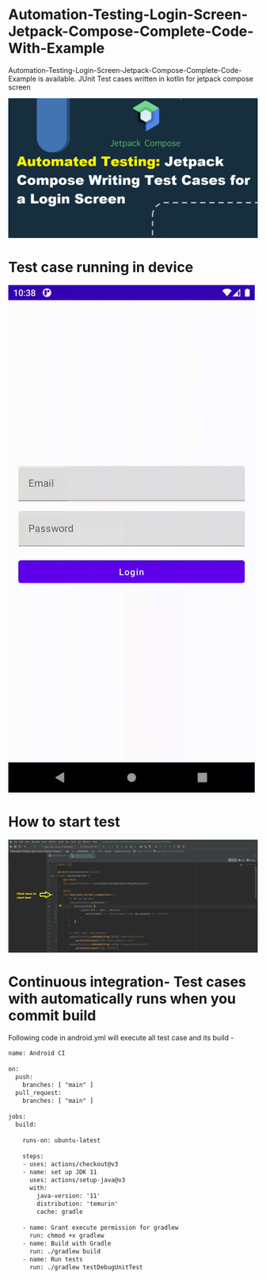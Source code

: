 # Automation-Testing-Login-Screen-Jetpack-Compose-Complete-Code-With-Example
Automation-Testing-Login-Screen-Jetpack-Compose-Complete-Code-Example is available. JUnit Test cases written in kotlin for jetpack compose screen

![image description](https://github.com/dheeraj-bhadoria/Automation-Testing-Login-Screen-Jetpack-Compose-Complete-Code-With-Example/blob/main/automatedtestingcompose.png)

# Test case running in device 
![image description](https://github.com/dheeraj-bhadoria/Automation-Testing-Login-Screen-Jetpack-Compose-Complete-Code-With-Example/blob/main/automatedtestingcomposegif.gif)

# How to start test 
![image description](https://github.com/dheeraj-bhadoria/Automation-Testing-Login-Screen-Jetpack-Compose-Complete-Code-With-Example/blob/main/automatedtestingcomposeruntest.png)

# Continuous integration- Test cases with automatically runs when you commit build 
Following code in android.yml will execute all test case and its build - 
```groove
name: Android CI

on:
  push:
    branches: [ "main" ]
  pull_request:
    branches: [ "main" ]

jobs:
  build:

    runs-on: ubuntu-latest

    steps:
    - uses: actions/checkout@v3
    - name: set up JDK 11
      uses: actions/setup-java@v3
      with:
        java-version: '11'
        distribution: 'temurin'
        cache: gradle

    - name: Grant execute permission for gradlew
      run: chmod +x gradlew
    - name: Build with Gradle
      run: ./gradlew build
    - name: Run tests
      run: ./gradlew testDebugUnitTest
```
